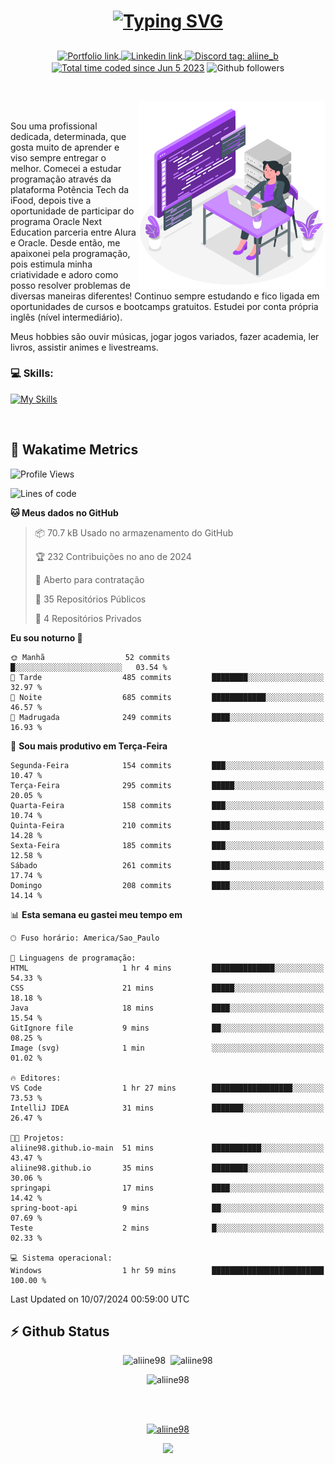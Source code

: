 # <p align = "center"><a href="https://git.io/typing-svg"><img src="https://readme-typing-svg.demolab.com?font=Nova+Mono&size=28&duration=4000&pause=1000&color=980DE6&vCenter=true&random=false&width=480&lines=%E2%9C%A8Ol%C3%A1%2C+sou+Aline+Bevilacqua;%E2%9C%A8Desenvolvedora+Web+Frontend!" alt="Typing SVG" /></a></p>

<p align = "center">
    <a href="https://aliine98.github.io" target="_blank">
        <img alt="Portfolio link" align="center" src = "https://img.shields.io/badge/portfolio-8A2BE2?style=for-the-badge">
    </a>
    <a href="https://www.linkedin.com/in/aline-bevilacqua/" target="_blank">
        <img alt="Linkedin link" align="center" src = "https://img.shields.io/badge/LinkedIn-0077B5?style=for-the-badge&logo=linkedin&logoColor=white">
    </a>
    <a href="https://discord.com/" target="_blank">
        <img alt="Discord tag: aliine_b" align="center" src="https://img.shields.io/badge/-aliine__b-5865f2?style=flat-square&logo=Discord&logoColor=FFF" height="28">
    </a>
    <a href="https://wakatime.com/@aliine"><img src="https://wakatime.com/badge/user/d705bdc6-1244-4026-9380-8de8c1599f8d.svg?style=for-the-badge" alt="Total time coded since Jun 5 2023" align="center"/></a>
    <img alt="Github followers" align="center" src="https://img.shields.io/github/followers/Aliine98?style=for-the-badge&color=bf0f47&logo=github&logoColor=white">
</p><br>

<a href="https://storyset.com/"><img src="./assets/coding-amico.svg" width="300" align="right"></a>

<div align="left">
<br>

Sou uma profissional dedicada, determinada, que gosta muito de aprender e viso sempre entregar o melhor. Comecei a estudar programação através da plataforma Potência Tech da iFood, depois tive a oportunidade de participar do programa Oracle Next Education parceria entre Alura e Oracle. Desde então, me apaixonei pela programação, pois estimula minha criatividade e adoro como posso resolver problemas de diversas maneiras diferentes! Continuo sempre estudando e fico ligada em oportunidades de cursos e bootcamps gratuitos.
Estudei por conta própria inglês (nível intermediário).

Meus hobbies são ouvir músicas, jogar jogos variados, fazer academia, ler livros, assistir animes e livestreams.

### 💻 Skills:
[![My Skills](https://skillicons.dev/icons?i=html,css,js,bootstrap,tailwind,ts,mysql,angular,next,nuxt,express,mongo,java)](https://skillicons.dev)
</div>
<br>

## 🚀 Wakatime Metrics

<!--START_SECTION:waka-->
![Profile Views](http://img.shields.io/badge/Visualizac%C3%B5es%20do%20perfil-12-blue)

![Lines of code](https://img.shields.io/badge/Desde%20o%20Hello%20World%20eu%20escrevi-298.8%20thousand%20linhas%20de%20c%C3%B3digo-blue)

**🐱 Meus dados no GitHub** 

> 📦 70.7 kB Usado no armazenamento do GitHub 
 > 
> 🏆 232 Contribuições no ano de 2024
 > 
> 💼 Aberto para contratação
 > 
> 📜 35 Repositórios Públicos 
 > 
> 🔑 4 Repositórios Privados 
 > 
**Eu sou noturno 🦉** 

```text
🌞 Manhã                  52 commits          █░░░░░░░░░░░░░░░░░░░░░░░░   03.54 % 
🌆 Tarde                  485 commits         ████████░░░░░░░░░░░░░░░░░   32.97 % 
🌃 Noite                  685 commits         ████████████░░░░░░░░░░░░░   46.57 % 
🌙 Madrugada              249 commits         ████░░░░░░░░░░░░░░░░░░░░░   16.93 % 
```
📅 **Sou mais produtivo em Terça-Feira** 

```text
Segunda-Feira            154 commits         ███░░░░░░░░░░░░░░░░░░░░░░   10.47 % 
Terça-Feira              295 commits         █████░░░░░░░░░░░░░░░░░░░░   20.05 % 
Quarta-Feira             158 commits         ███░░░░░░░░░░░░░░░░░░░░░░   10.74 % 
Quinta-Feira             210 commits         ████░░░░░░░░░░░░░░░░░░░░░   14.28 % 
Sexta-Feira              185 commits         ███░░░░░░░░░░░░░░░░░░░░░░   12.58 % 
Sábado                   261 commits         ████░░░░░░░░░░░░░░░░░░░░░   17.74 % 
Domingo                  208 commits         ████░░░░░░░░░░░░░░░░░░░░░   14.14 % 
```


📊 **Esta semana eu gastei meu tempo em** 

```text
🕑︎ Fuso horário: America/Sao_Paulo

💬 Linguagens de programação: 
HTML                     1 hr 4 mins         ██████████████░░░░░░░░░░░   54.33 % 
CSS                      21 mins             █████░░░░░░░░░░░░░░░░░░░░   18.18 % 
Java                     18 mins             ████░░░░░░░░░░░░░░░░░░░░░   15.54 % 
GitIgnore file           9 mins              ██░░░░░░░░░░░░░░░░░░░░░░░   08.25 % 
Image (svg)              1 min               ░░░░░░░░░░░░░░░░░░░░░░░░░   01.02 % 

🔥 Editores: 
VS Code                  1 hr 27 mins        ██████████████████░░░░░░░   73.53 % 
IntelliJ IDEA            31 mins             ███████░░░░░░░░░░░░░░░░░░   26.47 % 

🐱‍💻 Projetos: 
aliine98.github.io-main  51 mins             ███████████░░░░░░░░░░░░░░   43.47 % 
aliine98.github.io       35 mins             ████████░░░░░░░░░░░░░░░░░   30.06 % 
springapi                17 mins             ████░░░░░░░░░░░░░░░░░░░░░   14.42 % 
spring-boot-api          9 mins              ██░░░░░░░░░░░░░░░░░░░░░░░   07.69 % 
Teste                    2 mins              █░░░░░░░░░░░░░░░░░░░░░░░░   02.33 % 

💻 Sistema operacional: 
Windows                  1 hr 59 mins        █████████████████████████   100.00 % 
```


 Last Updated on 10/07/2024 00:59:00 UTC
<!--END_SECTION:waka-->
 
## ⚡ Github Status

<p align="center"><img src="https://my-github-readme-stats-aliine98.vercel.app/api?username=aliine98&show_icons=true&locale=en&theme=radical" alt="aliine98" />&nbsp;&nbsp;<img src="https://my-github-readme-stats-aliine98.vercel.app/api/top-langs?username=aliine98&show_icons=true&locale=en&layout=compact&theme=radical&exclude_repo=my-github-readme-stats,my-github-readme-streak-stats,github-readme-streak-stats,ajax-com-js-puro" alt="aliine98" /></p>

<p align="center"><img src="https://streak-stats.demolab.com?user=aliine98&theme=radical" alt="aliine98" /></p>

<br><br>
<p align="center"> <a href="https://github.com/ryo-ma/github-profile-trophy" target="_blank"><img src="https://github-profile-trophy.vercel.app/?username=aliine98&theme=radical&column=4" alt="aliine98" /></a> </p>

<p align="center"><img src="https://media4.giphy.com/media/C1bBFL2dMQxA4/giphy.gif?cid=ecf05e47z7xqxd7gboyuplq95r7v869x9bi8msk1upllpme2&ep=v1_gifs_search&rid=giphy.gif&ct=g" width="700"></p>
